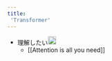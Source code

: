 ```yaml
---
title:
 'Transformer'
---
```


- 理解したい<img src='https://scrapbox.io/api/pages/blu3mo-public/blu3mo/icon' alt='blu3mo.icon' height="19.5"/>
    - [[Attention is all you need]]
